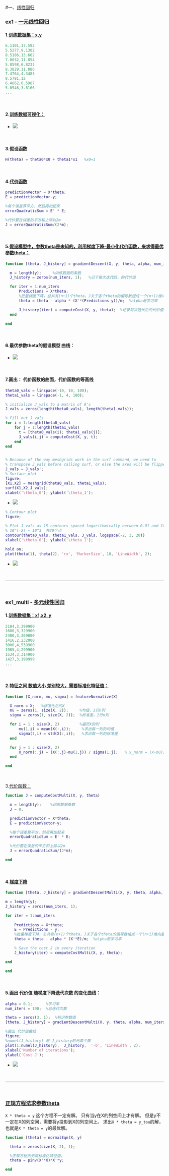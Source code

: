#一、[线性回归](https://github.com/MeiMeng/ML-AndrewNG/tree/master/ML_ex1)
### ex1 - [一元线性回归](https://github.com/MeiMeng/ML-AndrewNG/blob/master/ML_ex1/ex1.m)
#### 1.[训练数据集：x,y](https://github.com/MeiMeng/ML-AndrewNG/blob/master/ML_ex1/ex1data1.txt)
```matlab
6.1101,17.592
5.5277,9.1302
8.5186,13.662
7.0032,11.854
5.8598,6.8233
8.3829,11.886
7.4764,4.3483
8.5781,12
6.4862,6.5987
5.0546,3.8166
...
```

&nbsp;
&nbsp;

#### 2.[训练数据可视化：](https://github.com/MeiMeng/ML-AndrewNG/blob/master/ML_ex1/plotData.m)
- ![](https://upload-images.jianshu.io/upload_images/6065021-2a76bdf11c2da04a.png?imageMogr2/auto-orient/strip%7CimageView2/2/w/1240)

&nbsp;
&nbsp;

#### 3.假设函数
```matlab
H(theta) = theta0*x0 + theta1*x1   %x0=1
```

&nbsp;
&nbsp;

#### 4.[代价函数](https://github.com/MeiMeng/ML-AndrewNG/blob/master/ML_ex1/computeCost.m)
```matlab
predictionVector = X*theta;
E = predictionVector-y;

%每个误差算平方，然后再加起来
errorQuadraticSum = E' * E;

%代价要在误差的平方和上除以2m
J = errorQuadraticSum/(2*m);
```

&nbsp;
&nbsp;

#### 5.[假设模型中，参数theta是未知的，利用梯度下降-最小化代价函数，来求得最优参数theta：](https://github.com/MeiMeng/ML-AndrewNG/blob/master/ML_ex1/gradientDescent.m)
```matlab
function [theta, J_history] = gradientDescent(X, y, theta, alpha, num_iters)

  m = length(y);     %训练数据的条数
  J_history = zeros(num_iters, 1);   %记下每次迭代后，的代价值

  for iter = 1:num_iters
      Predictions = X*theta; 
      %批量梯度下降，总共有(n+1)个theta，J关于各个theta的偏导数组成一个(n+1)维向量：(X'*(Predictions-y)) 
      theta = theta - alpha * (X'*(Predictions-y))/m;  %alpha是学习率

      J_history(iter) = computeCost(X, y, theta);  %记录每次迭代后的代价值
  end

end
```

&nbsp;
&nbsp;

#### 6.最优参数theta的假设模型 曲线：
- ![](https://upload-images.jianshu.io/upload_images/6065021-245b390b918ab1b2.png?imageMogr2/auto-orient/strip%7CimageView2/2/w/1240)

&nbsp;
&nbsp;

#### 7.画出： 代价函数的曲面，代价函数的等高线
```matlab
theta0_vals = linspace(-10, 10, 100);
theta1_vals = linspace(-1, 4, 100);

% initialize J_vals to a matrix of 0's
J_vals = zeros(length(theta0_vals), length(theta1_vals));

% Fill out J_vals
for i = 1:length(theta0_vals)
    for j = 1:length(theta1_vals)
	  t = [theta0_vals(i); theta1_vals(j)];
	  J_vals(i,j) = computeCost(X, y, t);
    end
end


% Because of the way meshgrids work in the surf command, we need to
% transpose J_vals before calling surf, or else the axes will be flipped
J_vals = J_vals';
% Surface plot
figure;
[X1,X2] = meshgrid(theta0_vals, theta1_vals);
surf(X1,X2,J_vals);
xlabel('\theta_0'); ylabel('\theta_1');
```
- ![](https://upload-images.jianshu.io/upload_images/6065021-23474a5784ab91e5.png?imageMogr2/auto-orient/strip%7CimageView2/2/w/1240)

```matlab
% Contour plot
figure;

% Plot J_vals as 15 contours spaced logarithmically between 0.01 and 100
% 10^(-2) ~ 10^3  共20个点
contour(theta0_vals, theta1_vals, J_vals, logspace(-2, 3, 20))  
xlabel('\theta_0'); ylabel('\theta_1');

hold on;
plot(theta(1), theta(2), 'rx', 'MarkerSize', 10, 'LineWidth', 2);
```
- ![](https://upload-images.jianshu.io/upload_images/6065021-3d07b667a3181da3.png?imageMogr2/auto-orient/strip%7CimageView2/2/w/1240)

&nbsp;
&nbsp;

---

&nbsp;
&nbsp;

### ex1_multi - [多元线性回归](https://github.com/MeiMeng/ML-AndrewNG/blob/master/ML_ex1/ex1_multi.m)
#### 1.[训练数据集：x1,x2, y](https://github.com/MeiMeng/ML-AndrewNG/blob/master/ML_ex1/ex1data2.txt)
```matlab
2104,3,399900
1600,3,329900
2400,3,369000
1416,2,232000
3000,4,539900
1985,4,299900
1534,3,314900
1427,3,198999
...
```

&nbsp;
&nbsp;

#### 2.[特征之间 数值大小 差别较大，需要标准化特征值：](https://github.com/MeiMeng/ML-AndrewNG/blob/master/ML_ex1/featureNormalize.m)
```matlab
function [X_norm, mu, sigma] = featureNormalize(X)

  X_norm = X;   %标准化后的X
  mu = zeros(1, size(X, 2));     %均值，1行n列
  sigma = zeros(1, size(X, 2));  %标准差，1行n列

  for i = 1 : size(X, 2)         %遍历X的列
      mu(1,i) = mean(X(:,i));     %求出每一列的均值
      sigma(1,i) = std(X(:,i));   %求出每一列的标准差
  end

  for j = 1 : size(X, 2)
      X_norm(:,j) = (X(:,j)-mu(1,j)) / sigma(1,j);   % x_norm = (x-mu)/sigma
  end

end
```

&nbsp;
&nbsp;

3.[代价函数：](https://github.com/MeiMeng/ML-AndrewNG/blob/master/ML_ex1/computeCostMulti.m)
```matlab
function J = computeCostMulti(X, y, theta)

  m = length(y);    %训练数据条数
  J = 0;

  predictionVector = X*theta;
  E = predictionVector-y;

  %每个误差算平方，然后再加起来
  errorQuadraticSum = E' * E;

  %代价要在误差的平方和上除以2m
  J = errorQuadraticSum/(2*m);

end
```

&nbsp;
&nbsp;

#### 4.[梯度下降](https://github.com/MeiMeng/ML-AndrewNG/blob/master/ML_ex1/gradientDescentMulti.m)
```matlab
function [theta, J_history] = gradientDescentMulti(X, y, theta, alpha, num_iters)

m = length(y); 
J_history = zeros(num_iters, 1);

for iter = 1:num_iters 
    
    Predictions = X*theta; 
    E = Predictions - y;
    %批量梯度下降，总共有(n+1)个theta，J关于各个theta的偏导数组成一个(n+1)维向量：(X'*E) 
    theta = theta - alpha * (X'*E)/m;  %alpha是学习率 

    % Save the cost J in every iteration    
    J_history(iter) = computeCostMulti(X, y, theta);

end

end
```

&nbsp;
&nbsp;

#### 5.画出 代价值 随梯度下降迭代次数 的变化曲线：
```matlab
alpha = 0.1;      %学习率
num_iters = 100;  %总迭代次数

theta = zeros(3, 1);  %初识参数值
[theta, J_history] = gradientDescentMulti(X, y, theta, alpha, num_iters);  %梯度下降

%画出 代价值曲线
figure;
%numel(J_history) 是 J_history的元素个数
plot(1:numel(J_history),  J_history,  '-b', 'LineWidth', 2);  
xlabel('Number of iterations');
ylabel('Cost J');
```
- ![](https://upload-images.jianshu.io/upload_images/6065021-a236b9f0289d6a35.png?imageMogr2/auto-orient/strip%7CimageView2/2/w/1240)

&nbsp;
&nbsp;

---

&nbsp;
&nbsp;

### [正规方程法求参数theta](https://github.com/MeiMeng/ML-AndrewNG/blob/master/ML_ex1/normalEqn.m)
`X * theta = y` 这个方程不一定有解。
只有当y在X的列空间上才有解。
但是y不一定在X的列空间，需要将y投影到X的列空间上。
求出`X * theta = y_tou`的解，也就是`X * theta = y`的最优解。
```matlab
function [theta] = normalEqn(X, y)

  theta = zeros(size(X, 2), 1);

  %正规方程法无需标准化特征值。
  theta = pinv(X'*X)*X'*y;

end
```


